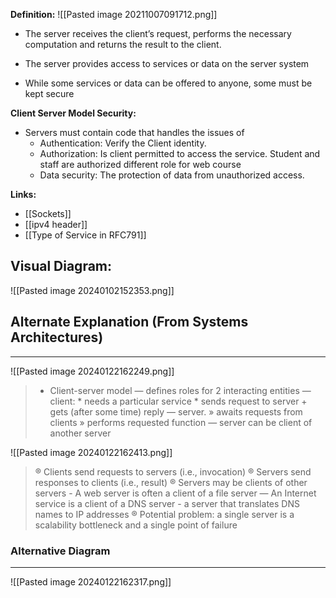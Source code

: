 **Definition:**
![[Pasted image 20211007091712.png]]
* The server receives the client’s request, performs the necessary
computation and returns the result to the client.

* The server provides access to services or data on the server system

* While some services or data can be offered to anyone, some must be
kept secure

**Client Server Model Security:**
* Servers must contain code that handles the issues of
	* Authentication: Verify the Client identity.
	* Authorization: Is client permitted to access the service. Student and staff are authorized different role for web course
	* Data security: The protection of data from unauthorized access. 

**Links:**
* [[Sockets]]
* [[ipv4 header]]
* [[Type of Service in RFC791]]

## Visual Diagram:
![[Pasted image 20240102152353.png]]

## Alternate Explanation (From Systems Architectures)
---
![[Pasted image 20240122162249.png]]
> * Client-server model — defines roles for 2 interacting entities — client: * needs a particular service * sends request to server + gets (after some time) reply — server. » awaits requests from clients » performs requested function — server can be client of another server

![[Pasted image 20240122162413.png]]
> ® Clients send requests to servers (i.e., invocation) ® Servers send responses to clients (i.e., result) ® Servers may be clients of other servers - A web server is often a client of a file server — An Internet service is a client of a DNS server - a server that translates DNS names to IP addresses ® Potential problem: a single server is a scalability bottleneck and a single point of failure

### Alternative Diagram
---
![[Pasted image 20240122162317.png]]